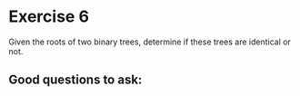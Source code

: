 # Exercise 6
Given the roots of two binary trees, determine if these trees are identical or not.

## Good questions to ask: